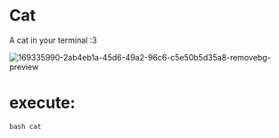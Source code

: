 # Cat
A cat in your terminal :3

![169335990-2ab4eb1a-45d6-49a2-96c6-c5e50b5d35a8-removebg-preview](https://github.com/ninjazan420/Cat/assets/57876954/bd3ca651-7ddd-44b9-a841-d8d53d30b1f4)



# execute:
`bash cat`
